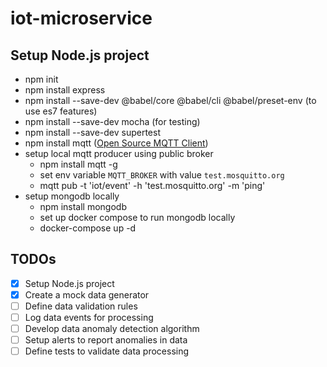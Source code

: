 # iot-microservice

## Setup Node.js project

- npm init
- npm install express
- npm install --save-dev @babel/core @babel/cli @babel/preset-env (to use es7 features)
- npm install --save-dev mocha (for testing)
- npm install --save-dev supertest
- npm install mqtt ([Open Source MQTT Client](https://www.npmjs.com/package/mqtt))
- setup local mqtt producer using public broker
  - npm install mqtt -g
  - set env variable `MQTT_BROKER` with value `test.mosquitto.org`
  - mqtt pub -t 'iot/event' -h 'test.mosquitto.org' -m 'ping'
- setup mongodb locally
  - npm install mongodb
  - set up docker compose to run mongodb locally
  - docker-compose up -d

## TODOs

- [x] Setup Node.js project
- [x] Create a mock data generator
- [ ] Define data validation rules
- [ ] Log data events for processing
- [ ] Develop data anomaly detection algorithm
- [ ] Setup alerts to report anomalies in data
- [ ] Define tests to validate data processing
